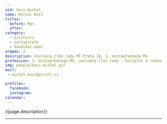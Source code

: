 ```yaml
---
uid: koci.michal
name: Michal Kočí
titles:
  before: Mgr.
  after:
category:
  - priznivci
  - zastupitele    
  - kandidat-obec 
ordpms: 2
description: Uvolněný člen rady MČ Praha 10, 1. místopředseda MS
profession: 1. místopředseda MS, uvolněný člen rady - Sociální a rodinná politika, zdravotnictví, bezpečnost, hazard
img: people/koci-michal.gif
mail:
 - michal.koci@pirati.cz

profiles:
  facebook: 
  instagram: 
calendar: 
---
```


{{page.description}}



---
